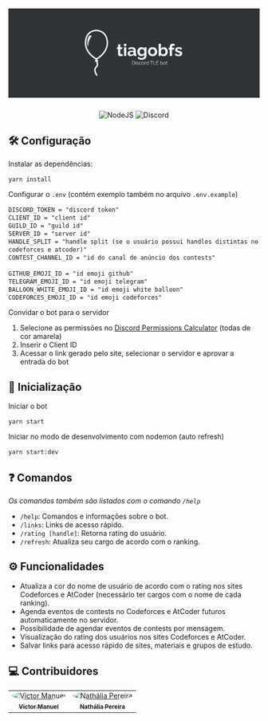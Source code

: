 <h1 align="center">
    <img alt="TLE Banner" src="./assets/banner.svg" />
</h1>

<div align="center">
  <img alt="NodeJS" src="https://img.shields.io/badge/node.js-6DA55F?style=for-the-badge&logo=node.js&logoColor=white" />
  <img alt="Discord" src="https://img.shields.io/badge/%3CServer%3E-%237289DA.svg?style=for-the-badge&logo=discord&logoColor=white" />
</div>

## 🛠 Configuração

Instalar as dependências:
```
yarn install
```

Configurar o `.env` (contém exemplo também no arquivo `.env.example`)
```
DISCORD_TOKEN = "discord token"
CLIENT_ID = "client id"
GUILD_ID = "guild id"
SERVER_ID = "server id"
HANDLE_SPLIT = "handle split (se o usuário possui handles distintas no codeforces e atcoder)"
CONTEST_CHANNEL_ID = "id do canal de anúncio dos contests"

GITHUB_EMOJI_ID = "id emoji github"
TELEGRAM_EMOJI_ID = "id emoji telegram"
BALLOON_WHITE_EMOJI_ID = "id emoji white balloon"
CODEFORCES_EMOJI_ID = "id emoji codeforces"
```

Convidar o bot para o servidor
1. Selecione as permissões no [Discord Permissions Calculator](https://discordapi.com/permissions.html#2081058032) (todas de cor amarela)
2. Inserir o Client ID
3. Acessar o link gerado pelo site, selecionar o servidor e aprovar a entrada do bot

## 🧰 Inicialização

Iniciar o bot
```
yarn start
```

Iniciar no modo de desenvolvimento com nodemon (auto refresh)
```
yarn start:dev
```

## ❓ Comandos

_Os comandos também são listados com o comando `/help`_

- `/help`: Comandos e informações sobre o bot.
- `/links`: Links de acesso rápido.
- `/rating [handle]`: Retorna rating do usuário.
- `/refresh`: Atualiza seu cargo de acordo com o ranking.

## ⚙️ Funcionalidades

- Atualiza a cor do nome de usuário de acordo com o rating nos sites Codeforces e AtCoder (necessário ter cargos com o nome de cada ranking).
- Agenda eventos de contests no Codeforces e AtCoder futuros automaticamente no servidor.
- Possibilidade de agendar eventos de contests por mensagem.
- Visualização do rating dos usuários nos sites Codeforces e AtCoder.
- Salvar links para acesso rápido de sites, materiais e grupos de estudo.

## 💻 Contribuidores

<table>
  <tr>
    <td align="center"><a href="https://github.com/tilnoene" target="_blank"><img style="border-radius: 50%;" src="https://github.com/tilnoene.png" width="100px;" alt="Victor Manuel"/><br /><sub><b>Victor Manuel</b></sub></a><br /></td>
    <td align="center"><a href="https://github.com/nathaliaop" target="_blank"><img style="border-radius: 50%;" src="https://github.com/nathaliaop.png" width="100px;" alt="Nathália Pereira"/><br /><sub><b>Nathália Pereira</b></sub></a><br /></td>
</table>